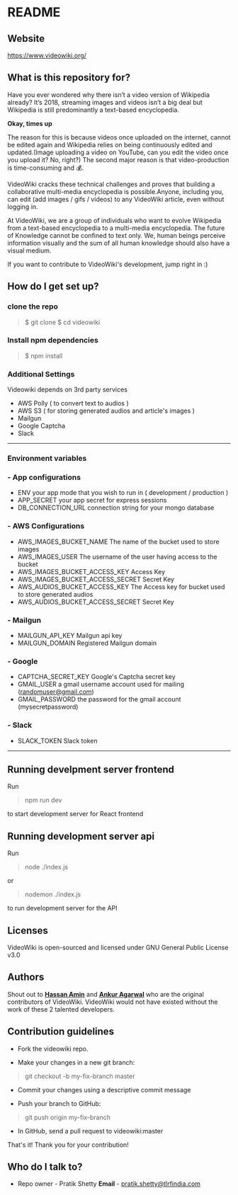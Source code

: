 # README #

## Website ##

https://www.videowiki.org/

## What is this repository for? ##

Have you ever wondered why there isn’t a video version of Wikipedia already? It’s 2018, streaming images and videos isn’t a big deal but Wikipedia is still predominantly a text-based encyclopedia.

**Okay, times up**

The reason for this is because videos once uploaded on the internet, cannot be edited again and Wikipedia relies on being continuously edited and updated.(Image uploading a video on YouTube, can you edit the video once you upload it? No, right?) The second major reason is that video-production is time-consuming and 💰.

VideoWiki cracks these technical challenges and proves that building a collaborative multi-media encyclopedia is possible.Anyone, including you, can edit (add images / gifs / videos) to any VideoWiki article, even without logging in.

At VideoWiki, we are a group of individuals who want to evolve Wikipedia from a text-based encyclopedia to a multi-media encyclopedia.
The future of Knowledge cannot be confined to text only. We, human beings perceive information visually and the sum of all human knowledge should also have a visual medium.
 
If you want to contribute to VideoWiki's development, jump right in :) 

## How do I get set up? ##


### clone the repo
> $ git clone 
$ cd videowiki


### Install npm dependencies
> $ npm install


### Additional Settings

Videowiki depends on 3rd party services 
- AWS Polly ( to convert text to audios )
- AWS S3 ( for storing generated audios and article's images )
- Mailgun
- Google Captcha
- Slack

------------


### Environment variables ###


### - App configurations ###


- ENV
your app mode that you wish to run in ( development / production )
- APP_SECRET 
your app secret for express sessions
- DB_CONNECTION_URL
connection string for your mongo database

### - AWS Configurations ###


- AWS_IMAGES_BUCKET_NAME
The name of the bucket used to store images
- AWS_IMAGES_USER
The username of the user having access to the bucket 
- AWS_IMAGES_BUCKET_ACCESS_KEY
Access Key
- AWS_IMAGES_BUCKET_ACCESS_SECRET
Secret Key 
- AWS_AUDIOS_BUCKET_ACCESS_KEY
The Access key for bucket used to store generated audios
- AWS_AUDIOS_BUCKET_ACCESS_SECRET
Secret Key


### - Mailgun ###
- MAILGUN_API_KEY
Mailgun api key 
- MAILGUN_DOMAIN
Registered Mailgun domain


### - Google ###
- CAPTCHA_SECRET_KEY
Google's Captcha secret key
- GMAIL_USER
a gmail username account used for mailing (randomuser@gmail.com)
- GMAIL_PASSWORD
the password for the gmail account (mysecretpassword)


### - Slack ###
- SLACK_TOKEN
Slack token

------------


## Running develpment server frontend 
Run 
> npm run dev

to start development server for React frontend

## Running development server api ##
Run
> node ./index.js

or
> nodemon ./index.js

to run development server for the API

## Licenses ##

VideoWiki is open-sourced and licensed under GNU General Public License v3.0  

## Authors ##

Shout out to [**Hassan Amin**](https://github.com/hassanamin994) and [**Ankur Agarwal**](https://github.com/ankur-agarwal) who are the original contributors of VideoWiki. VideoWiki would not have existed without the work of these 2 talented developers.   

## Contribution guidelines ##

- Fork the videowiki repo.

- Make your changes in a new git branch:

> git checkout -b my-fix-branch master

- Commit your changes using a descriptive commit message

- Push your branch to GitHub:

> git push origin my-fix-branch

- In GitHub, send a pull request to videowiki:master

That's it! Thank you for your contribution!



## Who do I talk to? ##

* Repo owner - Pratik Shetty 
**Email** - pratik.shetty@tlrfindia.com 
